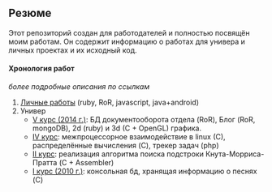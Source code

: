## Резюме

Этот репозиторий создан для работодателей и полностью посвящён моим работам.
Он содержит информацию о работах для универа и личных проектах и их исходный код.

#### Хронология работ

*более подробные описания по ссылкам*

1. [Личные работы](home_projects) (ruby, RoR, javascript, java+android)
2. Универ
    - [V курс (2014 г.)](university/v_kurs): БД документооборота отдела (RoR), Блог (RoR, mongoDB), 2d (ruby) и 3d (C + OpenGL) графика.
    - [IV курс](university/iv_kurs): межпроцессорное взаимодействие в linux (C), распределённые вычисления (C), трекер задач (php)
    - [II курс](university/ii_kurs): реализация алгоритма поиска подстроки Кнута-Морриса-Пратта (C + Assembler)
    - [I курс (2010 г.)](university/i_kurs): консольная бд, хранящая информацию о песнях (C)